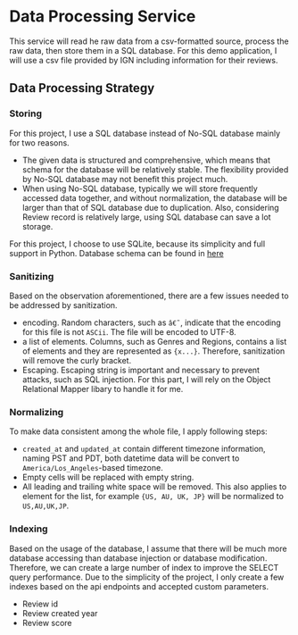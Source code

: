 # Data Processing Service
This service will read he raw data from a csv-formatted source, process the raw data, then store them in a SQL database. For this demo application, I will use a csv file provided by IGN including information for their reviews.

## Data Processing Strategy
### Storing
For this project, I use a SQL database instead of No-SQL database mainly for two reasons.
- The given data is structured and comprehensive, which means that schema for the database will be relatively stable. The flexibility provided by No-SQL database may not benefit this project much.
- When using No-SQL database, typically we will store frequently accessed data together, and without normalization, the database will be larger than that of SQL database due to duplication. Also, considering Review record is relatively large, using SQL database can save a lot storage.  

For this project, I choose to use SQLite, because its simplicity and full support in Python.
Database schema can be found in [here](../simple_db/README.md)

### Sanitizing
Based on the observation aforementioned, there are a few issues needed to be addressed by sanitization. 
- encoding. Random characters, such as `â€˜`, indicate that the encoding for this file is not `ASCii`. The file will be encoded to UTF-8.
- a list of elements. Columns, such as Genres and Regions, contains a list of elements and they are represented as `{x...}`. Therefore, sanitization will remove the curly bracket.
- Escaping. Escaping string is important and necessary to prevent attacks, such as SQL injection. For this part, I will rely on the  Object Relational Mapper libary to handle it for me.

### Normalizing
To make data consistent among the whole file, I apply following steps:
- `created_at` and `updated_at` contain different timezone information, naming PST and PDT, both datetime data will be convert to `America/Los_Angeles`-based timezone.
- Empty cells will be replaced with empty string.
- All leading and trailing white space will be removed. This also applies to element for the list, for example `{US, AU, UK, JP}` will be normalized to `US,AU,UK,JP`.

### Indexing
Based on the usage of the database, I assume that there will be much more database accessing than database injection or database modification. Therefore, we can create a large number of index to improve the SELECT query performance. Due to the simplicity of the project, I only create a few indexes based on the api endpoints and accepted custom parameters.
- Review id
- Review created year
- Review score